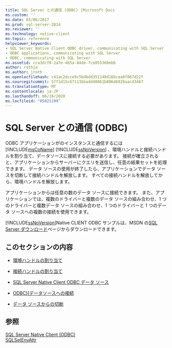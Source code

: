 ```yaml
---
title: SQL Server との通信 (ODBC) |Microsoft Docs
ms.custom: ''
ms.date: 03/06/2017
ms.prod: sql-server-2014
ms.reviewer: ''
ms.technology: native-client
ms.topic: reference
helpviewer_keywords:
- SQL Server Native Client ODBC driver, communicating with SQL Server
- ODBC applications, communicating with SQL Server
- ODBC, communicating with SQL Server
ms.assetid: cca3dcf0-2a7e-465a-84de-7ce055360eb6
author: rothja
ms.author: jroth
ms.openlocfilehash: c41ac2dcce9c5bdbdd351148d16bcaa8f067d22f
ms.sourcegitcommit: 57f1d15c67113bbadd40861b886d6929aacd3467
ms.translationtype: MT
ms.contentlocale: ja-JP
ms.lasthandoff: 06/18/2020
ms.locfileid: "85021199"
---
```

# <a name="communicating-with-sql-server-odbc"></a>SQL Server との通信 (ODBC)
  ODBC アプリケーションがのインスタンスと通信するには [!INCLUDE[msCoName](../../includes/msconame-md.md)] [!INCLUDE[ssNoVersion](../../includes/ssnoversion-md.md)] 、環境ハンドルと接続ハンドルを割り当て、データソースに接続する必要があります。 接続が確立されると、アプリケーションからサーバーにクエリを送信し、任意の結果セットを処理できます。 データ ソースの使用が終了したら、アプリケーションでデータ ソースを切断して接続ハンドルを解放します。 すべての接続ハンドルを解放してから、環境ハンドルを解放します。  
  
 アプリケーションからは任意の数のデータ ソースに接続できます。 また、アプリケーションでは、複数のドライバーと複数のデータ ソースの組み合わせ、1 つのドライバーと複数データ ソースの組み合わせ、1 つのドライバーと 1 つのデータ ソースへの複数の接続を使用できます。  
  
 [!INCLUDE[ssNoVersion](../../includes/ssnoversion-md.md)]Native CLIENT ODBC サンプルは、MSDN の[SQL Server ダウンロード](https://go.microsoft.com/fwlink/?LinkId=62796)ページからダウンロードできます。  
  
## <a name="in-this-section"></a>このセクションの内容  
  
-   [環境ハンドルの割り当て](allocating-an-environment-handle.md)  
  
-   [接続ハンドルの割り当て](allocating-a-connection-handle.md)  
  
-   [SQL Server Native Client ODBC データ ソース](../../integration-services/connection-manager/data-sources.md)  
  
-   [ODBC&#41;&#40;データソースへの接続](connecting-to-a-data-source-odbc.md)  
  
-   [データ ソースからの切断](disconnecting-from-a-data-source.md)  
  
## <a name="see-also"></a>参照  
 [SQL Server Native Client &#40;ODBC&#41;](../native-client/odbc/sql-server-native-client-odbc.md)   
 [SQLSetEnvAttr](../native-client-odbc-api/sqlsetenvattr.md)  
  
  
